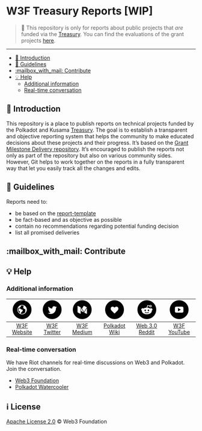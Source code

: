 # W3F Treasury Reports [WIP] <!-- omit in toc -->

> **:loudspeaker:** This repository is only for reports about public projects that *are* funded via the [Treasury](https://wiki.polkadot.network/docs/learn-treasury). You can find the evaluations of the grant projects [here](https://github.com/w3f/Grant-Milestone-Delivery). 

---

- [:wave: Introduction](#wave-introduction)
- [:pencil: Guidelines](#pencil-guidelines)
- [:mailbox\_with\_mail: Contribute](#mailbox_with_mail-contribute)
- [:bulb: Help](#bulb-help)
  - [Additional information](#additional-information)
  - [Real-time conversation](#real-time-conversation)

## :wave: Introduction

This repository is a place to publish reports on technical projects funded by the Polkadot and Kusama [Treasury](https://wiki.polkadot.network/docs/learn-treasury). The goal is to establish a transparent and objective reporting system that helps the community to make educated decisions about these projects and their progress. It’s based on the [Grant Milestone Delivery repository](https://github.com/w3f/Grant-Milestone-Delivery). It’s encouraged to publish the reports not only as part of the repository but also on various community sides. However, Git helps to work together on the reports in a fully transparent way that let you easily track all the changes and edits.  

## :pencil: Guidelines

Reports need to: 
- be based on the [report-template](reports/report-template.md) 
- be fact-based and as objective as possible 
- contain no recommendations regarding potential funding decision 
- list all promised deliveries

## :mailbox\_with\_mail: Contribute

## :bulb: Help

### Additional information

| <img src="src/web.png?s=50" width="50"> | <img src="src/twitter.png?s=50" width="50"> | <img src="src/medium.png?s=50" width="50"> | <img src="src/like.png?s=50" width="50"> | <img src="src/reddit.png?s=50" width="50"> | <img src="src/youtube-play.png?s=50" width="50"> |
| :-: | :-: | :-: | :-: | :-: | :-: |
| [W3F Website](https://web3.foundation) | [W3F Twitter](https://twitter.com/web3foundation) | [W3F Medium](https://medium.com/web3foundation) | [Polkadot Wiki](https://wiki.polkadot.network/en/) | [Web 3.0 Reddit](https://www.reddit.com/r/web3) | [W3F YouTube](https://www.youtube.com/channel/UClnw_bcNg4CAzF772qEtq4g) |

### Real-time conversation

We have Riot channels for real-time discussions on Web3 and Polkadot. Join the conversation.

- [Web3 Foundation](https://app.element.io/#/room/#w3f:matrix.org)
- [Polkadot Watercooler](https://app.element.io/#/room/#polkadot-watercooler:web3.foundation)

## :information_source: License <!-- omit in toc -->

[Apache License 2.0](LICENSE) © Web3 Foundation